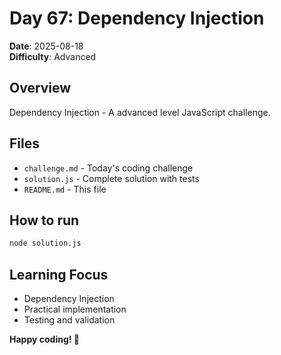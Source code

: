 # Day 67: Dependency Injection

**Date**: 2025-08-18  
**Difficulty**: Advanced

## Overview
Dependency Injection - A advanced level JavaScript challenge.

## Files
- `challenge.md` - Today's coding challenge
- `solution.js` - Complete solution with tests
- `README.md` - This file

## How to run
```bash
node solution.js
```

## Learning Focus
- Dependency Injection
- Practical implementation
- Testing and validation

**Happy coding! 🚀**
